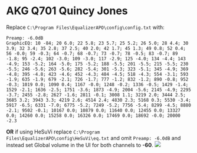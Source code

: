 # AKG Q701 Quincy Jones
Replace `C:\Program Files\EqualizerAPO\config\config.txt` with:
```
Preamp: -6.0dB
GraphicEQ: 10 -84; 20 6.0; 22 5.8; 23 5.7; 25 5.2; 26 5.0; 28 4.4; 30 3.9; 32 3.4; 35 2.8; 37 2.5; 40 2.0; 42 1.7; 45 1.3; 49 0.8; 52 0.4; 56 -0.0; 59 -0.3; 64 -0.7; 68 -0.7; 73 -0.7; 78 -0.5; 83 -0.7; 89 -1.8; 95 -2.4; 102 -3.0; 109 -3.0; 117 -2.9; 125 -4.0; 134 -4.4; 143 -4.9; 153 -5.2; 164 -5.0; 175 -5.2; 188 -5.5; 201 -5.5; 215 -5.5; 230 -5.5; 246 -5.6; 263 -5.6; 282 -5.4; 301 -5.3; 323 -5.1; 345 -4.9; 369 -4.8; 395 -4.8; 423 -4.6; 452 -4.3; 484 -4.5; 518 -4.3; 554 -3.1; 593 -1.9; 635 -1.9; 679 -2.1; 726 -1.7; 777 -1.2; 832 -1.2; 890 -0.8; 952 -0.3; 1019 0.0; 1090 0.4; 1167 -0.0; 1248 -0.2; 1336 -0.5; 1429 -1.4; 1529 -2.1; 1636 -2.5; 1751 -3.6; 1873 -4.9; 2004 -5.6; 2145 -4.9; 2295 -3.7; 2455 -2.8; 2627 -1.6; 2811 -0.1; 3008 1.1; 3219 2.0; 3444 2.5; 3685 3.2; 3943 3.3; 4219 2.6; 4514 2.4; 4830 2.3; 5168 0.3; 5530 -3.4; 5917 -6.5; 6331 -7.0; 6775 -5.2; 7249 -5.2; 7756 -5.4; 8299 -4.5; 8880 -2.1; 9502 -0.1; 10167 0.0; 10879 0.0; 11640 0.0; 12455 0.0; 13327 0.0; 14260 0.0; 15258 0.0; 16326 0.0; 17469 0.0; 18692 -0.0; 20000 -2.3
```
**OR** if using HeSuVi replace `C:\Program Files\EqualizerAPO\config\HeSuVi\eq.txt` and omit `Preamp: -6.0dB` and instead set Global volume in the UI for both channels to **-60**.
![](https://raw.githubusercontent.com/jaakkopasanen/AutoEq/master/results/Innerfidelity%202017/headphoncecom/onear/AKG%20Q701%20Quincy%20Jones/AKG%20Q701%20Quincy%20Jones.png)
